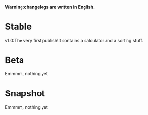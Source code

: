 **Warning:changelogs are written in English.**
# Stable
v1.0:The very first publish!It contains a calculator and a sorting stuff.
# Beta
Emmmm, nothing yet
# Snapshot
Emmmm, nothing yet
